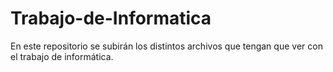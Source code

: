 # Trabajo-de-Informatica
En este repositorio se subirán los distintos archivos que tengan que ver con el trabajo de informática.
